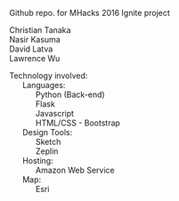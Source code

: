 
Github repo. for MHacks 2016 Ignite project

Christian Tanaka  
Nasir Kasuma  
David Latva  
Lawrence Wu  

Technology involved:  
&nbsp;&nbsp;&nbsp;&nbsp;&nbsp;&nbsp;Languages:  
&nbsp;&nbsp;&nbsp;&nbsp;&nbsp;&nbsp;&nbsp;&nbsp;&nbsp;&nbsp;&nbsp;&nbsp;Python (Back-end)  
&nbsp;&nbsp;&nbsp;&nbsp;&nbsp;&nbsp;&nbsp;&nbsp;&nbsp;&nbsp;&nbsp;&nbsp;Flask  
&nbsp;&nbsp;&nbsp;&nbsp;&nbsp;&nbsp;&nbsp;&nbsp;&nbsp;&nbsp;&nbsp;&nbsp;Javascript  
&nbsp;&nbsp;&nbsp;&nbsp;&nbsp;&nbsp;&nbsp;&nbsp;&nbsp;&nbsp;&nbsp;&nbsp;HTML/CSS - Bootstrap  
&nbsp;&nbsp;&nbsp;&nbsp;&nbsp;&nbsp;Design Tools:  
&nbsp;&nbsp;&nbsp;&nbsp;&nbsp;&nbsp;&nbsp;&nbsp;&nbsp;&nbsp;&nbsp;&nbsp;Sketch  
&nbsp;&nbsp;&nbsp;&nbsp;&nbsp;&nbsp;&nbsp;&nbsp;&nbsp;&nbsp;&nbsp;&nbsp;Zeplin  
&nbsp;&nbsp;&nbsp;&nbsp;&nbsp;&nbsp;Hosting:  
&nbsp;&nbsp;&nbsp;&nbsp;&nbsp;&nbsp;&nbsp;&nbsp;&nbsp;&nbsp;&nbsp;&nbsp;Amazon Web Service  
&nbsp;&nbsp;&nbsp;&nbsp;&nbsp;&nbsp;Map:  
&nbsp;&nbsp;&nbsp;&nbsp;&nbsp;&nbsp;&nbsp;&nbsp;&nbsp;&nbsp;&nbsp;&nbsp;Esri  

